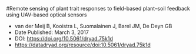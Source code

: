#Remote sensing of plant trait responses to field-based plant–soil feedback using UAV-based optical sensors
  - van der Meij B, Kooistra L, Suomalainen J, Barel JM, De Deyn GB
  - Date Published: March 3, 2017
  - DOI: https://doi.org/10.5061/dryad.75k1d
  - https://datadryad.org/resource/doi:10.5061/dryad.75k1d

